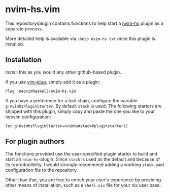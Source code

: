 # nvim-hs.vim

This repository/plugin contains functions to help start a
[nvim-hs](https://github.com/neovimhaskell/nvim-hs) plugin as a separate
process.

More detailed help is available via `:help nvim-hs.txt` once this plugin is
installed.

## Installation

Install this as you would any other github-based plugin.

If you use [vim-plug](https://github.com/junegunn/vim-plug), simply add
it as a plugin:

```vimL
Plug 'neovimhaskell/nvim-hs.vim'
```

If you have a preference for a tool chain, configure the variable
`g:nvimhsPluginStarter`. By default `stack` is used. The following starters are
shipped with this plugin, simply copy and paste the one you like to your neovim
configuration:

```vimL
let g:nvimhsPluginStarter=nvimhs#stack#pluginstarter()
```

## For plugin authors

The functions provided use the user-specified plugin starter to build and
start an `nvim-hs`-plugin. Since `stack` is used as the default and because of
its reproducibility, I would strongly recommend adding a working `stack.yaml`
configuration file to the repository.

Other than that, you are free to enrich your user's experience by providing
other means of installation, such as a `shell.nix` file for your nix user base.


